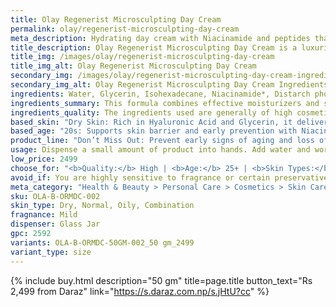 ```yaml
---
title: Olay Regenerist Microsculpting Day Cream
permalink: olay/regenerist-microsculpting-day-cream
meta_description: Hydrating day cream with Niacinamide and peptides that visibly firms and smooths skin, reducing fine lines for a youthful glow.
title_description: Olay Regenerist Microsculpting Day Cream is a luxurious, fast-absorbing moisturizer formulated to visibly firm, plump, and hydrate the skin. Infused with powerful ingredients like Niacinamide (Vitamin B3), Hyaluronic Acid, and Amino-Peptides, it penetrates deep into skin layers to improve elasticity and reduce the appearance of fine lines and wrinkles. Ideal for daily use, this non-greasy cream strengthens the skin barrier while delivering a lifted, more sculpted look. Perfect for anyone seeking youthful, radiant skin with long-lasting hydration.
title_img: /images/olay/regenerist-microsculpting-day-cream
title_img_alt: Olay Regenerist Microsculpting Day Cream
secondary_img: /images/olay/regenerist-microsculpting-day-cream-ingredients-label
secondary_img_alt: Olay Regenerist Microsculpting Day Cream Ingredients Label
ingredients: Water, Glycerin, Isohexadecane, Niacinamide*, Distarch phosphate, Isopropyl isostearate, Dimethicone, Panthenol**, Palmitoyl pentapeptide-4***, Sodium hyaluronate^, Caprylic/capric triglyceride, Ethylhexylglycerin, Hydroxyacetophenone, Dimethiconol, Cetearyl glucoside, Cetearyl alcohol, Stearic acid, Palmitic acid, Stearyl alcohol, Cetyl alcohol, Behenyl alcohol, Disodium EDTA, Sodium acrylates copolymer, PEG-100 stearate, Titanium dioxide, Mica, Phenoxyethanol, Fragrance.
ingredients_summary: This formula combines effective moisturizers and skin-repairing agents like Glycerin, Panthenol, and Sodium Hyaluronate to hydrate and soothe the skin. Niacinamide helps improve skin tone, texture, and barrier function, while Palmitoyl Pentapeptide-4 supports anti-aging by stimulating collagen production. Emollients like Isohexadecane and Dimethicone create a smooth, soft finish and help lock in moisture. The inclusion of fatty alcohols (Cetearyl, Cetyl, Stearyl, Behenyl) adds skin-conditioning benefits and enhances texture. The formula also contains titanium dioxide and mica for a subtle brightening effect, and fragrance for a pleasant scent.
ingredients_quality: The ingredients used are generally of high cosmetic grade, focusing on hydration, barrier support, and anti-aging. Actives like Niacinamide, Palmitoyl Pentapeptide-4, and Sodium Hyaluronate are well-researched and effective. Panthenol adds calming properties, making the formula suitable for mildly sensitive skin. Emollients and stabilizers are skin-friendly, though some users with very sensitive or reactive skin may prefer fragrance-free variants due to the presence of fragrance and phenoxyethanol, which can be irritating to a small percentage of users. Overall, it is a balanced, science-backed formulation suitable for daily use by most skin types.
based_skin: "Dry Skin: Rich in Hyaluronic Acid and Glycerin, it delivers intense hydration and helps improve skin elasticity throughout the day. <br />Oily Skin: Lightweight and non-comedogenic. Absorbs quickly without leaving a greasy residue, making it ideal for oil-prone skin. <br />Combination Skin: Balances moisture across the face—hydrates dry patches while controlling shine in oily areas. <br />Sensitive Skin: Contains soothing ingredients like Panthenol and Niacinamide to calm skin. Fragrance may be present, so patch test is advised. <br />"
based_age: "20s: Supports skin barrier and early prevention with Niacinamide and hydration boosters. <br />30s: Targets first signs of aging—fine lines, dullness, and loss of firmness. <br />40s+: Visibly firms and plumps mature skin, reducing wrinkles and improving elasticity. <br />50s+: Deeply hydrates and smooths deeper wrinkles, promoting a lifted, sculpted look. <br />"
product_line: "Don’t Miss Out: Prevent early signs of aging and loss of firmness before they deepen—start moisturizing now to keep skin youthful and resilient."
usage: Dispense a small amount of product into hands. Add water and work into lather. Massage gently onto face and neck. Rinse thoroughly.
low_price: 2499
choose_for: "<b>Quality:</b> High | <b>Age:</b> 25+ | <b>Skin Types:</b> Dry, Normal, Oily, Combination | <b>Effective For:</b> Fine lines, Wrinkles, Firmness, Hydration"
avoid_if: You are highly sensitive to fragrance or certain preservatives like Phenoxyethanol—patch test recommended. <br />
meta_category: "Health & Beauty > Personal Care > Cosmetics > Skin Care > Lotion & Moisturizer"
sku: OLA-B-ORMDC-002
skin_type: Dry, Normal, Oily, Combination
fragnance: Mild
dispenser: Glass Jar
gpc: 2592
variants: OLA-B-ORMDC-50GM-002_50 gm_2499
variant_type: size
---
```

{% include buy.html description="50 gm" title=page.title button_text="Rs 2,499 from Daraz" link="https://s.daraz.com.np/s.jHtU?cc" %}